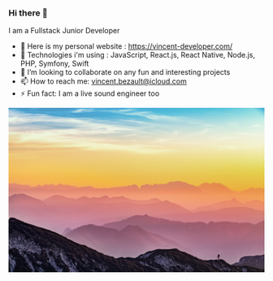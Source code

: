 ### Hi there 👋

I am a Fullstack Junior Developer

- 🔭 Here is my personal website : https://vincent-developer.com/
- 🚀 Technologies i'm using : JavaScript, React.js, React Native, Node.js, PHP, Symfony, Swift
- 👯 I’m looking to collaborate on any fun and interesting projects
- 📫 How to reach me: vincent.bezault@icloud.com
- ⚡ Fun fact: I am a live sound engineer too 


![Cover](https://github.com/VinceBLT/VinceBLT/blob/main/img/cover.jpg)
